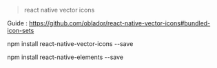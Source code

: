 > react native vector icons

Guide : https://github.com/oblador/react-native-vector-icons#bundled-icon-sets

npm install react-native-vector-icons --save

npm install react-native-elements --save
